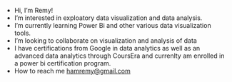 -  Hi, I’m Remy!
-  I’m interested in exploatory data visualization and data analysis.
-  I’m currently learning Power Bi and other various data visualization tools.
-  I’m looking to collaborate on visualization and analysis of data
-  I have certifications from Google in data analytics as well as an advanced data analytics through CoursEra and currenlty am enrolled in a power bi certification program.
-  How to reach me hamremy@gmail.com

<!---
rhamilton13/rhamilton13 is a ✨ special ✨ repository because its `README.md` (this file) appears on your GitHub profile.
You can click the Preview link to take a look at your changes.
--->
